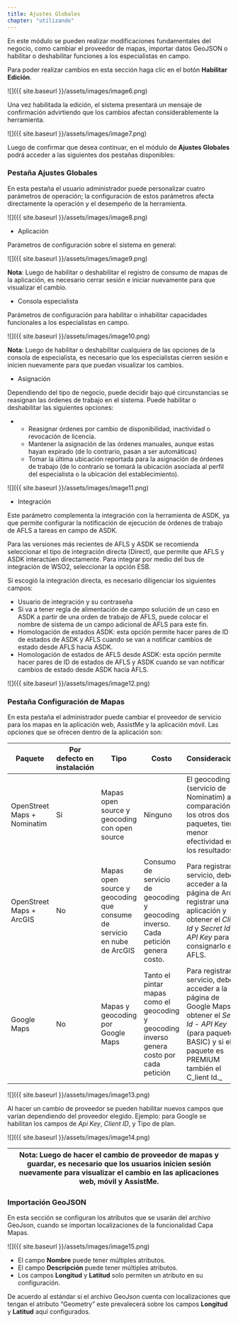 ```yaml
---
title: Ajustes Globales
chapter: "utilizando"
---
```


En este módulo se pueden realizar modificaciones fundamentales del negocio, como cambiar el proveedor de mapas, importar datos GeoJSON o habilitar o deshabilitar funciones a los especialistas en campo.

Para poder realizar cambios en esta sección haga clic en el botón **Habilitar Edición**.

![]({{ site.baseurl }}/assets/images/image6.png)

Una vez habilitada la edición, el sistema presentará un mensaje de confirmación advirtiendo que los cambios afectan considerablemente la herramienta.

![]({{ site.baseurl }}/assets/images/image7.png)

Luego de confirmar que desea continuar, en el módulo de **Ajustes Globales** podrá acceder a las siguientes dos pestañas disponibles:

### **Pestaña Ajustes Globales**

En esta pestaña el usuario administrador puede personalizar cuatro parámetros de operación; la configuración de estos parámetros afecta directamente la operación y el desempeño de la herramienta.

![]({{ site.baseurl }}/assets/images/image8.png)

*   Aplicación

Parámetros de configuración sobre el sistema en general:

![]({{ site.baseurl }}/assets/images/image9.png)

**Nota**: Luego de habilitar o deshabilitar el registro de consumo de mapas de la aplicación, es necesario cerrar sesión e iniciar nuevamente para que visualizar el cambio.

*   Consola especialista

Parámetros de configuración para habilitar o inhabilitar capacidades funcionales a los especialistas en campo.

![]({{ site.baseurl }}/assets/images/image10.png)

**Nota**: Luego de habilitar o deshabilitar cualquiera de las opciones de la consola de especialista, es necesario que los especialistas cierren sesión e inicien nuevamente para que puedan visualizar los cambios.

*   Asignación

Dependiendo del tipo de negocio, puede decidir bajo qué circunstancias se reasignan las órdenes de trabajo en el sistema. Puede habilitar o deshabilitar las siguientes opciones:

*   *   Reasignar órdenes por cambio de disponibilidad, inactividad o revocación de licencia.
    *   Mantener la asignación de las órdenes manuales, aunque estas hayan expirado (de lo contrario, pasan a ser automáticas)
    *   Tomar la última ubicación reportada para la asignación de órdenes de trabajo (de lo contrario se tomará la ubicación asociada al perfil del especialista o la ubicación del establecimiento).

![]({{ site.baseurl }}/assets/images/image11.png)

*   Integración

Este parámetro complementa la integración con la herramienta de ASDK, ya que permite configurar la notificación de ejecución de órdenes de trabajo de AFLS a tareas en campo de ASDK.

Para las versiones más recientes de AFLS y ASDK se recomienda seleccionar el tipo de integración directa (Direct), que permite que AFLS y ASDK interactúen directamente. Para integrar por medio del bus de integración de WSO2, seleccionar la opción ESB.

Si escogió la integración directa, es necesario diligenciar los siguientes campos:

*   Usuario de integración y su contraseña
*   Si va a tener regla de alimentación de campo solución de un caso en ASDK a partir de una orden de trabajo de AFLS, puede colocar el nombre de sistema de un campo adicional de AFLS para este fin.
*   Homologación de estados ASDK: esta opción permite hacer pares de ID de estados de ASDK y AFLS cuando se van a notificar cambios de estado desde AFLS hacia ASDK.
*   Homologación de estados de AFLS desde ASDK: esta opción permite hacer pares de ID de estados de AFLS y ASDK cuando se van notificar cambios de estado desde ASDK hacia AFLS.


![]({{ site.baseurl }}/assets/images/image12.png)


### **Pestaña Configuración de Mapas**

En esta pestaña el administrador puede cambiar el proveedor de servicio para los mapas en la aplicación web, AssistMe y la aplicación móvil. Las opciones que se ofrecen dentro de la aplicación son:

| **Paquete** | **Por defecto en instalación** | **Tipo** | **Costo** | **Consideraciones** |
| --- | --- | --- | --- | --- |
| OpenStreet Maps + Nominatim | Si | Mapas open source y geocoding con open source | Ninguno | El geocoding (servicio de Nominatim) a comparación de los otros dos paquetes, tiene menor efectividad en los resultados. |
| OpenStreet Maps + ArcGIS | No | Mapas open source y geocoding que consume de servicio en nube de ArcGIS | Consumo de servicio de geocoding y geocoding inverso. Cada petición genera costo. | Para registrar el servicio, debe acceder a la página de Arcgis, registrar una aplicación y obtener el _Client Id_ y _Secret Id - API Key_ para consignarlo en AFLS. |
| Google Maps | No | Mapas y geocoding por Google Maps | Tanto el pintar mapas como el geocoding y geocoding inverso genera costo por cada petición | Para registrar el servicio, debe acceder a la página de Google Maps y obtener el _Secret Id - API Key_ (para paquetes BASIC) y si el paquete es PREMIUM también el C_lient Id._ |

![]({{ site.baseurl }}/assets/images/image13.png)


Al hacer un cambio de proveedor se pueden habilitar nuevos campos que varían dependiendo del proveedor elegido. Ejemplo: para Google se habilitan los campos de _Api Key_, _Client ID_, y Tipo de plan.

![]({{ site.baseurl }}/assets/images/image14.png)

| **Nota**: Luego de hacer el cambio de proveedor de mapas y guardar, es necesario que los usuarios inicien sesión nuevamente para visualizar el cambio en las aplicaciones web, móvil y AssistMe. |
| --- |

### **Importación GeoJSON**

En esta sección se configuran los atributos que se usarán del archivo GeoJson, cuando se importan localizaciones de la funcionalidad Capa Mapas.

![]({{ site.baseurl }}/assets/images/image15.png)

*   El campo **Nombre** puede tener múltiples atributos.
*   El campo **Descripción** puede tener múltiples atributos.
*   Los campos **Longitud** y **Latitud** solo permiten un atributo en su configuración.

De acuerdo al estándar si el archivo GeoJson cuenta con localizaciones que tengan el atributo “Geometry” este prevalecerá sobre los campos **Longitud** y **Latitud** aquí configurados.
